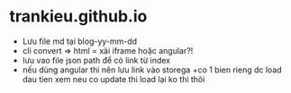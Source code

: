 # trankieu.github.io
+ Lưu file md tại blog-yy-mm-dd
+ cli convert => html = xài iframe hoặc angular?!
+ lưu vao file json path để có link từ index
+ nếu dùng angular thì nên lưu link vào storega 
+co 1 bien rieng dc load dau tien xem neu co update thi load lại ko thì thôi